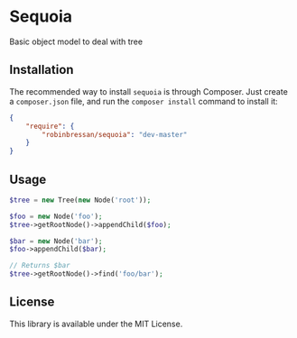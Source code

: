 Sequoia
=============

Basic object model to deal with tree

Installation
------------

The recommended way to install `sequoia` is through Composer. Just create a
``composer.json`` file, and run the ``composer install`` command to
install it:

```json
{
    "require": {
        "robinbressan/sequoia": "dev-master"
    }
}
```
Usage
-----

```php
$tree = new Tree(new Node('root'));

$foo = new Node('foo');
$tree->getRootNode()->appendChild($foo);

$bar = new Node('bar');
$foo->appendChild($bar);

// Returns $bar
$tree->getRootNode()->find('foo/bar');

```

License
-------

This library is available under the MIT License.
